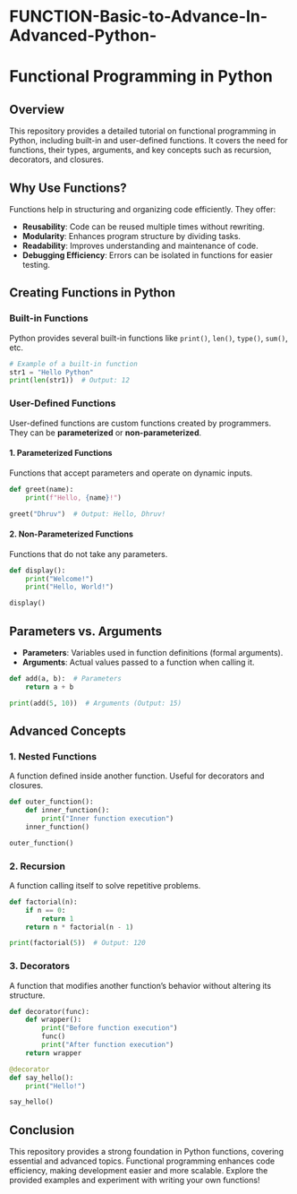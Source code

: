 # FUNCTION-Basic-to-Advance-In-Advanced-Python-
# Functional Programming in Python

## Overview
This repository provides a detailed tutorial on functional programming in Python, including built-in and user-defined functions. It covers the need for functions, their types, arguments, and key concepts such as recursion, decorators, and closures.

## Why Use Functions?
Functions help in structuring and organizing code efficiently. They offer:
- **Reusability**: Code can be reused multiple times without rewriting.
- **Modularity**: Enhances program structure by dividing tasks.
- **Readability**: Improves understanding and maintenance of code.
- **Debugging Efficiency**: Errors can be isolated in functions for easier testing.

## Creating Functions in Python
### Built-in Functions
Python provides several built-in functions like `print()`, `len()`, `type()`, `sum()`, etc.

```python
# Example of a built-in function
str1 = "Hello Python"
print(len(str1))  # Output: 12
```

### User-Defined Functions
User-defined functions are custom functions created by programmers. They can be **parameterized** or **non-parameterized**.

#### 1. Parameterized Functions
Functions that accept parameters and operate on dynamic inputs.

```python
def greet(name):
    print(f"Hello, {name}!")

greet("Dhruv")  # Output: Hello, Dhruv!
```

#### 2. Non-Parameterized Functions
Functions that do not take any parameters.

```python
def display():
    print("Welcome!")
    print("Hello, World!")

display()
```

## Parameters vs. Arguments
- **Parameters**: Variables used in function definitions (formal arguments).
- **Arguments**: Actual values passed to a function when calling it.

```python
def add(a, b):  # Parameters
    return a + b

print(add(5, 10))  # Arguments (Output: 15)
```

## Advanced Concepts
### 1. Nested Functions
A function defined inside another function. Useful for decorators and closures.

```python
def outer_function():
    def inner_function():
        print("Inner function execution")
    inner_function()

outer_function()
```

### 2. Recursion
A function calling itself to solve repetitive problems.

```python
def factorial(n):
    if n == 0:
        return 1
    return n * factorial(n - 1)

print(factorial(5))  # Output: 120
```

### 3. Decorators
A function that modifies another function’s behavior without altering its structure.

```python
def decorator(func):
    def wrapper():
        print("Before function execution")
        func()
        print("After function execution")
    return wrapper

@decorator
def say_hello():
    print("Hello!")

say_hello()
```

## Conclusion
This repository provides a strong foundation in Python functions, covering essential and advanced topics. Functional programming enhances code efficiency, making development easier and more scalable. Explore the provided examples and experiment with writing your own functions!

